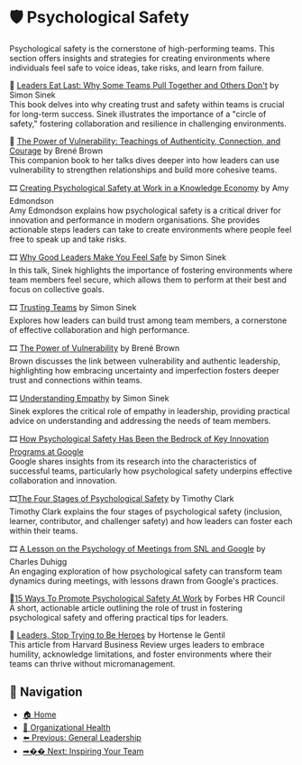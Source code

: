 # 🛡️ Psychological Safety

Psychological safety is the cornerstone of high-performing teams. This section offers insights and strategies for creating environments where individuals feel safe to voice ideas, take risks, and learn from failure.

📘 [Leaders Eat Last: Why Some Teams Pull Together and Others Don't](https://www.goodreads.com/book/show/16144853-leaders-eat-last) by Simon Sinek  
This book delves into why creating trust and safety within teams is crucial for long-term success. Sinek illustrates the importance of a "circle of safety," fostering collaboration and resilience in challenging environments.

📘 [The Power of Vulnerability: Teachings of Authenticity, Connection, and Courage](https://www.amazon.com/dp/B00D1Z9RFU) by Brené Brown  
This companion book to her talks dives deeper into how leaders can use vulnerability to strengthen relationships and build more cohesive teams.

🎞 [Creating Psychological Safety at Work in a Knowledge Economy](https://youtu.be/KUo1QwVcCv0) by Amy Edmondson  
Amy Edmondson explains how psychological safety is a critical driver for innovation and performance in modern organisations. She provides actionable steps leaders can take to create environments where people feel free to speak up and take risks.

🎞 [Why Good Leaders Make You Feel Safe](https://youtu.be/lmyZMtPVodo) by Simon Sinek  
In this talk, Sinek highlights the importance of fostering environments where team members feel secure, which allows them to perform at their best and focus on collective goals.

🎞 [Trusting Teams](https://youtu.be/W5qQJhe7sLE) by Simon Sinek  
Explores how leaders can build trust among team members, a cornerstone of effective collaboration and high performance.

🎞 [The Power of Vulnerability](https://youtu.be/iCvmsMzlF7o) by Brené Brown  
Brown discusses the link between vulnerability and authentic leadership, highlighting how embracing uncertainty and imperfection fosters deeper trust and connections within teams.

🎞 [Understanding Empathy](https://youtu.be/pi86Nr9Mdms) by Simon Sinek  
Sinek explores the critical role of empathy in leadership, providing practical advice on understanding and addressing the needs of team members.

🎞 [How Psychological Safety Has Been the Bedrock of Key Innovation Programs at Google](https://www.youtube.com/watch?v=-zrLI-Osg88)  
Google shares insights from its research into the characteristics of successful teams, particularly how psychological safety underpins effective collaboration and innovation.

🎞[The Four Stages of Psychological Safety](https://www.youtube.com/watch?v=hc68qSppJio) by Timothy Clark  
Timothy Clark explains the four stages of psychological safety (inclusion, learner, contributor, and challenger safety) and how leaders can foster each within their teams.

🎞 [A Lesson on the Psychology of Meetings from SNL and Google](https://www.youtube.com/watch?v=_NqdKdafRfk) by Charles Duhigg  
An engaging exploration of how psychological safety can transform team dynamics during meetings, with lessons drawn from Google's practices.

📄[15 Ways To Promote Psychological Safety At Work](https://www.forbes.com/councils/forbesbusinesscouncil/2020/12/07/15-ways-to-promote-psychological-safety-at-work/) by Forbes HR Council  
A short, actionable article outlining the role of trust in fostering psychological safety and offering practical tips for leaders.

🔗 [Leaders, Stop Trying to Be Heroes](https://hbr.org/2021/10/leaders-stop-trying-to-be-heroes) by Hortense le Gentil  
This article from Harvard Business Review urges leaders to embrace humility, acknowledge limitations, and foster environments where their teams can thrive without micromanagement.

## 🧭 Navigation

- [🏠 Home](../../README.md)
- [👥 Organizational Health](../README.md)
- [⬅️ Previous: General Leadership](general-leadership.md)
- [➡�� Next: Inspiring Your Team](inspiring-your-team.md)
